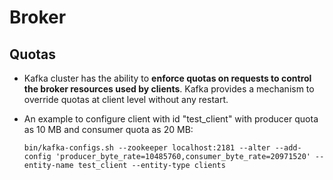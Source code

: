 # Broker


## Quotas

- Kafka cluster has the ability to __enforce quotas on requests to control the broker resources used by clients__. Kafka provides a mechanism to override quotas at client level without any restart.

- An example to configure client with id "test_client" with producer quota as 10 MB and consumer quota as 20 MB:
    ```
    bin/kafka-configs.sh --zookeeper localhost:2181 --alter --add-config 'producer_byte_rate=10485760,consumer_byte_rate=20971520' --entity-name test_client --entity-type clients
    ```
